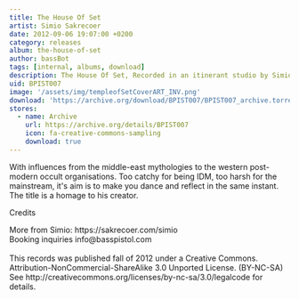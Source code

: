```yaml
---
title: The House Of Set
artist: Simio Sakrecoer
date: 2012-09-06 19:07:00 +0200
category: releases
album: the-house-of-set
author: bassBot
tags: [internal, albums, download]
description: The House Of Set, Recorded in an itinerant studio by Simio Sakrecoer
uid: BPIST007
image: '/assets/img/templeofSetCoverART_INV.png'
download: 'https://archive.org/download/BPIST007/BPIST007_archive.torrent'
stores:
  - name: Archive
    url: https://archive.org/details/BPIST007
    icon: fa-creative-commons-sampling
    download: true
---
```

With influences from the middle-east mythologies to the western post-modern occult organisations. Too catchy for being IDM, too harsh for the mainstream, it's aim is to make you dance and reflect in the same instant. The title is a homage to his creator.

<p>Credits</p>
More from Simio: https://sakrecoer.com/simio<br />
Booking inquiries info@basspistol.com<br />
<br />
This records was published fall of 2012 under a Creative Commons.<br />
Attribution-NonCommercial-ShareAlike 3.0 Unported License. (BY-NC-SA)<br />
See http://creativecommons.org/licenses/by-nc-sa/3.0/legalcode for details.
